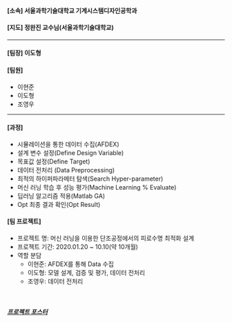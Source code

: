 #### [소속] 서울과학기술대학교 기계시스템디자인공학과
#### [지도] 정완진 교수님(서울과학기술대학교)

---

#### [팀장] 이도형

#### [팀원]
- 이현준
- 이도형
- 조영우
---
#### [과정]

  - 시뮬레이션을 통한 데이터 수집(AFDEX)
  - 설계 변수 설정(Define Design Variable)
  - 목표값 설정(Define Target)
  - 데이터 전처리 (Data Preprocessing)
  - 최적의 하이퍼파라메터 탐색(Search Hyper-parameter)
  - 머신 러닝 학습 후 성능 평가(Machine Learning % Evaluate)
  - 딥러닝 알고리즘 적용(Matlab GA)
  - Opt 최종 결과 확인(Opt Result)

#### [팀 프로젝트]
- 프로젝트 명: 머신 러닝을 이용한 단조공정에서의 피로수명 최적화 설계
- 프로젝트 기간: 2020.01.20 ~ 10.10(약 10개월)
- 역할 분담
  - 이현준: AFDEX를 통해 Data 수집
  - 이도형: 모델 설계, 검증 및 평가, 데이터 전처리
  - 조영우: 데이터 전처리
<br/>

##### [프로젝트 포스터][doclink]

[doclink]: https://github.com/leedohyeong/Capstone-Design/blob/main/2020-%EC%A1%B0%EC%98%81%EC%9A%B0%2C%EC%9D%B4%EB%8F%84%ED%98%95%2C%EC%9D%B4%ED%98%84%EC%A4%80-%ED%8F%AC%EC%8A%A4%ED%84%B0.pdf

